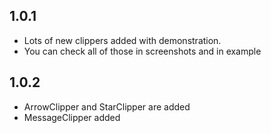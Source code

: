 ## 1.0.1

* Lots of new clippers added with demonstration.
* You can check all of those in screenshots and in example

## 1.0.2
* ArrowClipper and StarClipper are added
* MessageClipper added

